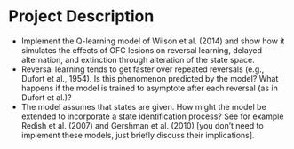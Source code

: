 # Project Description

- Implement the Q-learning model of Wilson et al. (2014) and show how it simulates the effects of OFC lesions on reversal learning, delayed alternation, and extinction through alteration of the state space.
- Reversal learning tends to get faster over repeated reversals (e.g., Dufort et al., 1954). Is this phenomenon predicted by the model? What happens if the model is trained to asymptote after each reversal (as in Dufort et al.)?
- The model assumes that states are given. How might the model be extended to incorporate a state identification process? See for example Redish et al. (2007) and Gershman et al. (2010) [you don’t need to implement these models, just briefly discuss their implications].